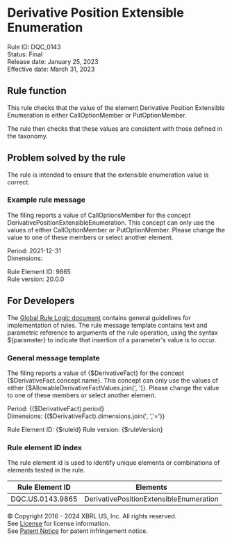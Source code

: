 # Derivative Position Extensible Enumeration  
Rule ID: DQC_0143  
Status: Final  
Release date: January 25, 2023  
Effective date: March 31, 2023  
  
## Rule function
This rule checks that the value of the element Derivative Position Extensible Enumeration is either CallOptionMember or PutOptionMember. 

The rule then checks that these values are consistent with those defined in the taxonomy.

## Problem solved by the rule  
The rule is intended to ensure that the extensible enumeration value is correct. 

### Example rule message
The filing reports a value of CallOptionsMember for the concept DerivativePositionExtensibleEnumeration.  This concept can only use the values of either CallOptionMember or PutOptionMember.  Please change the value to one of these members or select another element.

Period: 2021-12-31  
Dimensions:   
  
Rule Element ID: 9865  
Rule version: 20.0.0 

## For Developers  
The [Global Rule Logic document](https://github.com/DataQualityCommittee/dqc_us_rules/blob/master/docs/GlobalRuleLogic.md) contains general guidelines for implementation of rules. The rule message template contains text and parametric reference to arguments of the rule operation, using the syntax ${parameter} to indicate that insertion of a parameter's value is to occur.  
  
### General message template 
The filing reports a value of {$DerivativeFact} for the concept {$DerivativeFact.concept.name}.  This concept can only use the values of either {$AllowableDerivativeFactValues.join(', ')}.  Please change the value to one of these members or select another element.  

Period: {($DerivativeFact).period}  
Dimensions: {($DerivativeFact).dimensions.join(', ','=')}  

Rule Element ID: {$ruleId}
Rule version: {$ruleVersion}  

### Rule element ID index  
The rule element id is used to identify unique elements or combinations of elements tested in the rule.

|Rule Element ID|Elements|
|--- |--- |
|DQC.US.0143.9865|DerivativePositionExtensibleEnumeration|

© Copyright 2016 - 2024 XBRL US, Inc. All rights reserved.   
See [License](https://xbrl.us/dqc-license) for license information.  
See [Patent Notice](https://xbrl.us/dqc-patent) for patent infringement notice.  